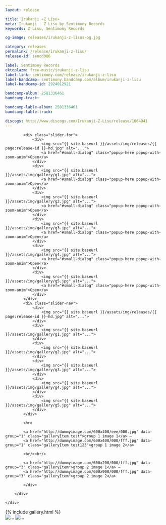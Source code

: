 ```yaml
---
layout: release

title: Irukanji «Z Lisu»
meta: Irukanji - Z Lisu by Sentimony Records
keywords: Z Lisu, Sentimony Records

og-image: releases/irukanji-z-lisus-og.jpg

category: releases
permalink: /release/irukanji-z-lisu/
release-id: sencd006

label: Sentimony Records
ektoplazm: free-music/irukanji-z-lisu
label-link: sentimony.com/release/irukanji-z-lisu
label-bandcamp: sentimony.bandcamp.com/album/irukanji-z-lisu
label-bandcamp-id: 2924012921

bandcamp-album: 2581336461
bandcamp-track: 

bandcamp-lable-album: 2581336461
bandcamp-lable-track: 

discogs: http://www.discogs.com/Irukanji-Z-Lisu/release/1664941
---
```


<div class="container">
    <div class="row">
        <div class="col-sm-8 col-sm-offset-4">
            <div class="slick">

            <div class="slider-for">
                <div>
                    <img src="{{ site.baseurl }}/assets/img/releases/{{ page:release-id }}-hd.jpg" alt="...">
                    <a href="#small-dialog" class="popup-here popup-with-zoom-anim">Open</a>
                </div>
                <div>
                    <img src="{{ site.baseurl }}/assets/img/gallery/g1.jpg" alt="...">
                    <a href="#small-dialog" class="popup-here popup-with-zoom-anim">Open</a>
                </div>
                <div>
                    <img src="{{ site.baseurl }}/assets/img/gallery/g2.jpg" alt="...">
                    <a href="#small-dialog" class="popup-here popup-with-zoom-anim">Open</a>
                </div>
                <div>
                    <img src="{{ site.baseurl }}/assets/img/gallery/g3.jpg" alt="...">
                    <a href="#small-dialog" class="popup-here popup-with-zoom-anim">Open</a>
                </div>
                <div>
                    <img src="{{ site.baseurl }}/assets/img/gallery/g4.jpg" alt="...">
                    <a href="#small-dialog" class="popup-here popup-with-zoom-anim">Open</a>
                </div>
                <div>
                    <img src="{{ site.baseurl }}/assets/img/gallery/g5.jpg" alt="...">
                    <a href="#small-dialog" class="popup-here popup-with-zoom-anim">Open</a>
                </div>
            </div>
            <div class="slider-nav">
                <div>
                    <img src="{{ site.baseurl }}/assets/img/releases/{{ page:release-id }}-hd.jpg" alt="...">
                </div>
                <div>
                    <img src="{{ site.baseurl }}/assets/img/gallery/g1.jpg" alt="...">
                </div>
                <div>
                    <img src="{{ site.baseurl }}/assets/img/gallery/g2.jpg" alt="...">
                </div>
                <div>
                    <img src="{{ site.baseurl }}/assets/img/gallery/g3.jpg" alt="...">
                </div>
                <div>
                    <img src="{{ site.baseurl }}/assets/img/gallery/g4.jpg" alt="...">
                </div>
                <div>
                    <img src="{{ site.baseurl }}/assets/img/gallery/g5.jpg" alt="...">
                </div>
            </div>

            <hr>

            <a href="http://dummyimage.com/600x400/eee/000.jpg" data-group="1" class="galleryItem test">group 1 image 1</a> – 
            <a href="http://dummyimage.com/600x400/000/fff.jpg" data-group="1" class="galleryItem test123">group 1 image 2</a>

            <br/><br/>

            <a href="http://dummyimage.com/600x200/000/fff.jpg" data-group="3" class="galleryItem">group 2 image 1</a> – 
            <a href="http://dummyimage.com/600x900/000/fff.jpg" data-group="3" class="galleryItem">group 2 image 2</a>

            </div>

        </div>

    </div>
</div>

<div id="small-dialog" class="zoom-anim-dialog mfp-hide">
    {% include gallery.html %}
</div>


<!-- Tracklis:

01. Irukanji - Onset (In) [72bpm]
02. Irukanji - Swamp [128bpm]
03. Irukanji - Recapture The Past [90bpm]
04. Irukanji - Return Home [90bpm]
05. Irukanji - Hybrid Seven [100bpm]
06. Irukanji - Nymphosis [120bpm]
07. Irukanji - On One Wave [130bpm]
08. Irukanji - Forest Speakers [130bpm]
09. Sphingida - Crystal Silence [75bpm]
10. Irukanji - End (Out) (feat. NeiRula) [72bpm]
 -->

<img src="{{ site.baseurl }}/assets/img/shop/item/item-01-hd.jpg" alt="...">
<a href="{{ site.baseurl }}/assets/img/shop/item/item-01-hd.jpg"
    class="fresco"
    data-fresco-group="product-gallery"
    data-fresco-group-options="ui: 'inside'">
    <span class="icon-zoomin"></span>
</a>

<img src="{{ site.baseurl }}/assets/img/shop/item/item-02-hd.jpg" alt="...">
<a href="{{ site.baseurl }}/assets/img/shop/item/item-02-hd.jpg"
    class="fresco"
    data-fresco-group="product-gallery">
    <span class="icon-zoomin"></span>
</a>


